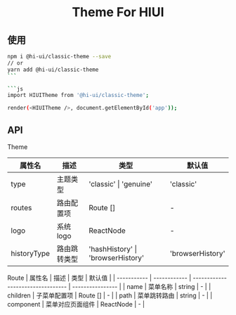 <h1 align="center">Theme For HIUI</h1>

## 使用

````bash
npm i @hi-ui/classic-theme --save
// or
yarn add @hi-ui/classic-theme
```

```js
import HIUITheme from '@hi-ui/classic-theme';

render(<HIUITheme />, document.getElementById('app'));
````

## API

Theme

| 属性名      | 描述         | 类型                              | 默认值           |
| ----------- | ------------ | --------------------------------- | ---------------- |
| type        | 主题类型     | 'classic' \| 'genuine'            | 'classic'        |
| routes      | 路由配置项   | Route []                          | -                |
| logo        | 系统 logo    | ReactNode                         | -                |
| historyType | 路由跳转类型 | 'hashHistory' \| 'browserHistory' | 'browserHistory' |

Route
| 属性名 | 描述 | 类型 | 默认值 |
| ----------- | ------------ | --------------------------------- | ---------------- |
| name | 菜单名称 | string | - |
| children | 子菜单配置项 | Route [] | - |
| path | 菜单跳转路由 | string | - |
| component | 菜单对应页面组件 | ReactNode | - |
